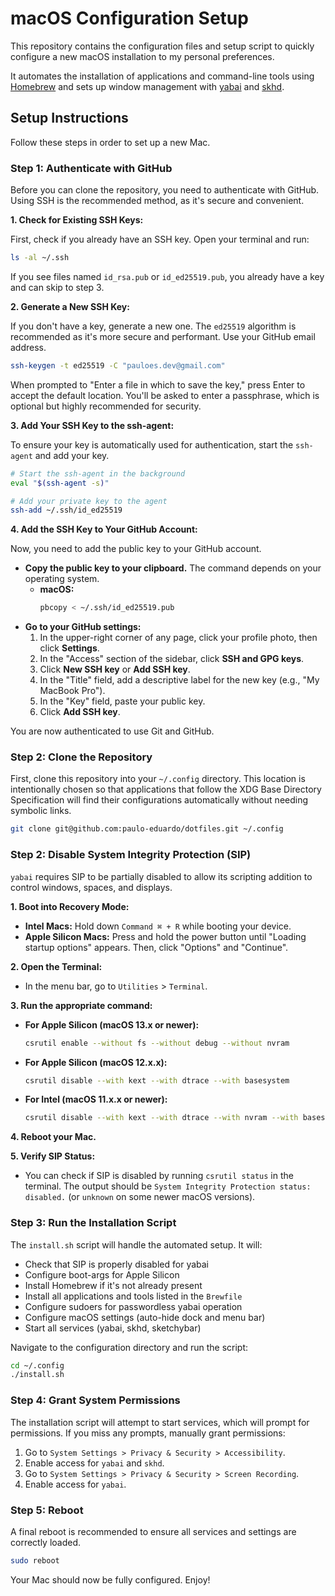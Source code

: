 # macOS Configuration Setup

This repository contains the configuration files and setup script to quickly configure a new macOS installation to my personal preferences.

It automates the installation of applications and command-line tools using [Homebrew](https://brew.sh/) and sets up window management with [yabai](https://github.com/koekeishiya/yabai) and [skhd](https://github.com/koekeishiya/skhd).

## Setup Instructions

Follow these steps in order to set up a new Mac.

### Step 1: Authenticate with GitHub

Before you can clone the repository, you need to authenticate with GitHub. Using SSH is the recommended method, as it's secure and convenient.

**1. Check for Existing SSH Keys:**

First, check if you already have an SSH key. Open your terminal and run:

```bash
ls -al ~/.ssh
```

If you see files named `id_rsa.pub` or `id_ed25519.pub`, you already have a key and can skip to step 3.

**2. Generate a New SSH Key:**

If you don't have a key, generate a new one. The `ed25519` algorithm is recommended as it's more secure and performant. Use your GitHub email address.

```bash
ssh-keygen -t ed25519 -C "pauloes.dev@gmail.com"
```

When prompted to "Enter a file in which to save the key," press Enter to accept the default location. You'll be asked to enter a passphrase, which is optional but highly recommended for security.

**3. Add Your SSH Key to the ssh-agent:**

To ensure your key is automatically used for authentication, start the `ssh-agent` and add your key.

```bash
# Start the ssh-agent in the background
eval "$(ssh-agent -s)"

# Add your private key to the agent
ssh-add ~/.ssh/id_ed25519
```

**4. Add the SSH Key to Your GitHub Account:**

Now, you need to add the public key to your GitHub account.

-   **Copy the public key to your clipboard.** The command depends on your operating system.
    -   **macOS:**
        ```bash
        pbcopy < ~/.ssh/id_ed25519.pub
        ```
-   **Go to your GitHub settings:**
    1.  In the upper-right corner of any page, click your profile photo, then click **Settings**.
    2.  In the "Access" section of the sidebar, click **SSH and GPG keys**.
    3.  Click **New SSH key** or **Add SSH key**.
    4.  In the "Title" field, add a descriptive label for the new key (e.g., "My MacBook Pro").
    5.  In the "Key" field, paste your public key.
    6.  Click **Add SSH key**.

You are now authenticated to use Git and GitHub.

### Step 2: Clone the Repository

First, clone this repository into your `~/.config` directory. This location is intentionally chosen so that applications that follow the XDG Base Directory Specification will find their configurations automatically without needing symbolic links.

```bash
git clone git@github.com:paulo-eduardo/dotfiles.git ~/.config
```

### Step 2: Disable System Integrity Protection (SIP)

`yabai` requires SIP to be partially disabled to allow its scripting addition to control windows, spaces, and displays.

**1. Boot into Recovery Mode:**
   - **Intel Macs:** Hold down `Command ⌘ + R` while booting your device.
   - **Apple Silicon Macs:** Press and hold the power button until "Loading startup options" appears. Then, click "Options" and "Continue".

**2. Open the Terminal:**
   - In the menu bar, go to `Utilities` > `Terminal`.

**3. Run the appropriate command:**
   - **For Apple Silicon (macOS 13.x or newer):**
     ```bash
     csrutil enable --without fs --without debug --without nvram
     ```
   - **For Apple Silicon (macOS 12.x.x):**
     ```bash
     csrutil disable --with kext --with dtrace --with basesystem
     ```
   - **For Intel (macOS 11.x.x or newer):**
     ```bash
     csrutil disable --with kext --with dtrace --with nvram --with basesystem
     ```

**4. Reboot your Mac.**

**5. Verify SIP Status:**
   - You can check if SIP is disabled by running `csrutil status` in the terminal. The output should be `System Integrity Protection status: disabled.` (or `unknown` on some newer macOS versions).

### Step 3: Run the Installation Script

The `install.sh` script will handle the automated setup. It will:
- Check that SIP is properly disabled for yabai
- Configure boot-args for Apple Silicon
- Install Homebrew if it's not already present
- Install all applications and tools listed in the `Brewfile`
- Configure sudoers for passwordless yabai operation
- Configure macOS settings (auto-hide dock and menu bar)
- Start all services (yabai, skhd, sketchybar)


Navigate to the configuration directory and run the script:
```bash
cd ~/.config
./install.sh
```

### Step 4: Grant System Permissions

The installation script will attempt to start services, which will prompt for permissions. If you miss any prompts, manually grant permissions:

1. Go to `System Settings > Privacy & Security > Accessibility`.
2. Enable access for `yabai` and `skhd`.
3. Go to `System Settings > Privacy & Security > Screen Recording`.
4. Enable access for `yabai`.

### Step 5: Reboot

A final reboot is recommended to ensure all services and settings are correctly loaded.

```bash
sudo reboot
```

Your Mac should now be fully configured. Enjoy!
